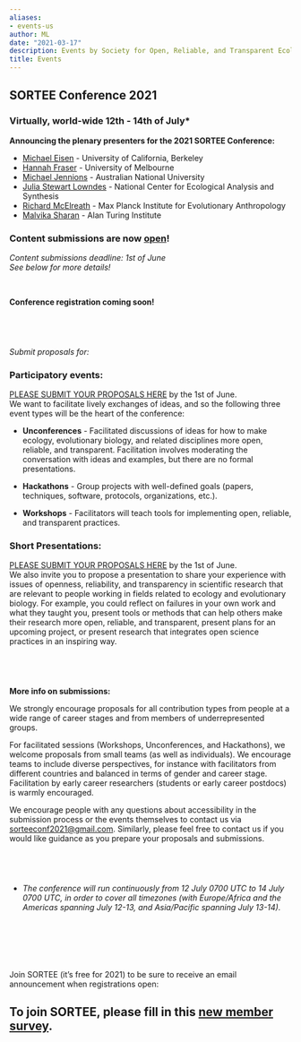 ```yaml
---
aliases:
- events-us
author: ML
date: "2021-03-17"
description: Events by Society for Open, Reliable, and Transparent Ecology and Evolutionary biology (SORTEE)
title: Events
---
```


## SORTEE Conference 2021   

### Virtually, world-wide 12th - 14th of July*

**Announcing the plenary presenters for the 2021 SORTEE Conference:**

* [Michael Eisen](http://www.eisenlab.org/) - University of California, Berkeley  
* [Hannah Fraser](https://hsfraser.wordpress.com/) - University of Melbourne   
* [Michael Jennions](http://thejennionslab.weebly.com/) - Australian National University   
* [Julia Stewart Lowndes](https://jules32.github.io/) - National Center for Ecological Analysis and Synthesis   
* [Richard McElreath](https://xcelab.net/rm/) - Max Planck Institute for Evolutionary Anthropology   
* [Malvika Sharan](https://malvikasharan.github.io/) - Alan Turing Institute   

### Content submissions are now [open](https://unsw.au1.qualtrics.com/jfe/form/SV_cUPB1c3Y9Gb5JUW)!    
 
*Content submissions deadline: 1st of June*   
*See below for more details!*   

&nbsp;

**Conference registration coming soon!**      

&nbsp;
--------------------------------------------------------------------------------------------------------------------

*Submit proposals for:*   


### Participatory events:   
[PLEASE SUBMIT YOUR PROPOSALS HERE](https://unsw.au1.qualtrics.com/jfe/form/SV_cUPB1c3Y9Gb5JUW) by the 1st of June.  
We want to facilitate lively exchanges of ideas, and so the following three event types will be the heart of the conference:   

* **Unconferences** - Facilitated discussions of ideas for how to make ecology, evolutionary biology, and related disciplines more open, reliable, and transparent. Facilitation involves moderating the conversation with ideas and examples, but there are no formal presentations.   

* **Hackathons** - Group projects with well-defined goals (papers, techniques, software, protocols, organizations, etc.).   

* **Workshops** - Facilitators will teach tools for implementing open, reliable, and transparent practices.   


### Short Presentations:    
[PLEASE SUBMIT YOUR PROPOSALS HERE](https://unsw.au1.qualtrics.com/jfe/form/SV_cUPB1c3Y9Gb5JUW) by the 1st of June.  
We also invite you to propose a presentation to share your experience with issues of openness, reliability, and transparency in scientific research that are relevant to people working in fields related to ecology and evolutionary biology. For example, you could reflect on failures in your own work and what they taught you, present tools or methods that can help others make their research more open, reliable, and transparent, present plans for an upcoming project, or present research that integrates open science practices in an inspiring way.   

&nbsp;
--------------------------------------------------------------------------------------------------------------------

**More info on submissions:**   

We strongly encourage proposals for all contribution types from people at a wide range of career stages and from members of underrepresented groups.   

For facilitated sessions (Workshops, Unconferences, and Hackathons), we welcome proposals from small teams (as well as individuals). We encourage teams to include diverse perspectives, for instance with facilitators from different countries and balanced in terms of gender and career stage. Facilitation by early career researchers (students or early career postdocs) is warmly encouraged.   

We encourage people with any questions about accessibility in the submission process or the events themselves to contact us via sorteeconf2021@gmail.com. Similarly, please feel free to contact us if you would like guidance as you prepare your proposals and submissions.   

&nbsp;
--------------------------------------------------------------------------------------------------------------------

* *The conference will run continuously from 12 July 0700 UTC to 14 July 0700 UTC, in order to cover all timezones (with Europe/Africa and the Americas spanning July 12-13, and Asia/Pacific spanning July 13-14).*      

&nbsp;
--------------------------------------------------------------------------------------------------------------------
&nbsp;

Join SORTEE (it’s free for 2021) to be sure to receive an email announcement when registrations open: 

## To join SORTEE, please fill in this [new member survey](https://whitmancollege.qualtrics.com/jfe/form/SV_8cVHlAEMUoPRr01).    

&nbsp;





